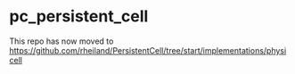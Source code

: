 # pc_persistent_cell

This repo has now moved to https://github.com/rheiland/PersistentCell/tree/start/implementations/physicell


